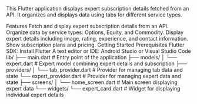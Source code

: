 This Flutter application displays expert subscription details fetched from an API. It organizes and displays data using tabs for different service types.

Features
Fetch and display expert subscription details from an API.
Organize data by service types: Options, Equity, and Commodity.
Display expert details including image, rating, experience, and contact information.
Show subscription plans and pricing.
Getting Started
Prerequisites
Flutter SDK: Install Flutter
A text editor or IDE: Android Studio or Visual Studio Code
lib/
├── main.dart               # Entry point of the application
├── models/
│   └── expert.dart         # Expert model combining expert details and subscription
├── providers/
│   └── tab_provider.dart   # Provider for managing tab data and state 
    └── expert_provider.dart   # Provider for managing expert data and state
├── screens/
│   └── home_screen.dart    # Main screen displaying expert data
└── widgets/
└── expert_card.dart    # Widget for displaying individual expert details